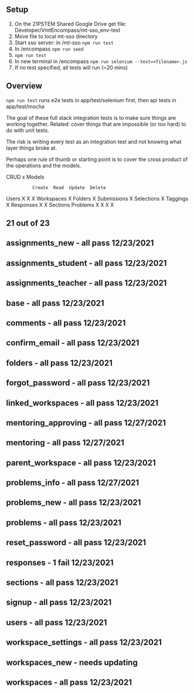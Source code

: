 ## Setup

1. On the 21PSTEM Shared Google Drive get file: Developer/VmtEncompass/mt-sso_env-test
2. Move file to local mt-sso directory
3. Start sso server: in /mt-sso `npm run test`
4. In /encompass `npm run seed`
5. `npm run test`
6. In new terminal in /encompass `npm run selenium --test=<filename>.js`
7. If no test specified, all tests will run (~20 mins)

## Overview

`npm run test` runs e2e tests in app/test/selenium first, then api tests in app/test/mocha

The goal of these full stack integration tests is to make sure things are working together. Related: cover things that are impossible (or too hard) to do with unit tests.

The risk is writing every test as an integration test and not knowing what layer things broke at.

Perhaps one rule of thumb or starting point is to cover the cross product of the operations and the models.

CRUD x Models

              Create  Read  Update  Delete

Users X X X
Workspaces X
Folders X
Submissions X
Selections X
Taggings X
Responses X X
Sections
Problems X X X X

## 21 out of 23

## assignments_new - all pass 12/23/2021

## assignments_student - all pass 12/23/2021

## assignments_teacher - all pass 12/23/2021

## base - all pass 12/23/2021

## comments - all pass 12/23/2021

## confirm_email - all pass 12/23/2021

## folders - all pass 12/23/2021

## forgot_password - all pass 12/23/2021

## linked_workspaces - all pass 12/23/2021

## mentoring_approving - all pass 12/27/2021

## mentoring - all pass 12/27/2021

## parent_workspace - all pass 12/23/2021

## problems_info - all pass 12/27/2021

## problems_new - all pass 12/23/2021

## problems - all pass 12/23/2021

## reset_password - all pass 12/23/2021

## responses - 1 fail 12/23/2021

## sections - all pass 12/23/2021

## signup - all pass 12/23/2021

## users - all pass 12/23/2021

## workspace_settings - all pass 12/23/2021

## workspaces_new - needs updating

## workspaces - all pass 12/23/2021
